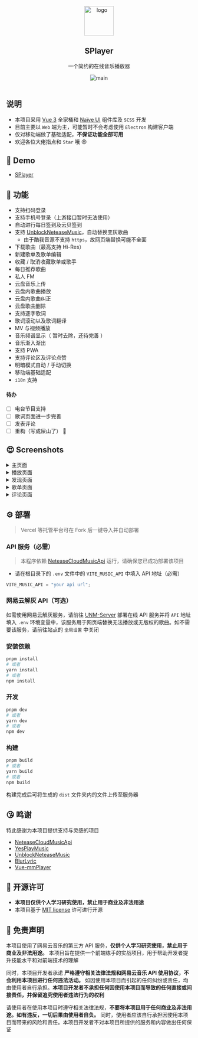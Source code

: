 <div align="center">
<img alt="logo" height="80" src="./public/images/logo/favicon.png" />
<h2>SPlayer</h2>
<p>一个简约的在线音乐播放器</p>
<img alt="main" src="./screenshots/main.png" />
</div>
<br />

## 说明

- 本项目采用 [Vue 3](https://cn.vuejs.org/) 全家桶和 [Naïve UI](https://www.naiveui.com/) 组件库及 `SCSS` 开发
- 目前主要以 `Web` 端为主，可能暂时不会考虑使用 `Electron` 构建客户端
- 仅对移动端做了基础适配，**不保证功能全部可用**
- 欢迎各位大佬指点和 `Star` 哦 😍

## 👀 Demo

- [SPlayer](https://music.kong.pub/)

## 🎉 功能

- 支持扫码登录
- 支持手机号登录（上游接口暂时无法使用）
- 自动进行每日签到及云贝签到
- 支持 [UnblockNeteaseMusic](https://github.com/UnblockNeteaseMusic/server)，自动替换变灰歌曲
  - 由于酷我音源不支持 `https`，故网页端替换可能不全面
- 下载歌曲（最高支持 Hi-Res）
- 新建歌单及歌单编辑
- 收藏 / 取消收藏歌单或歌手
- 每日推荐歌曲
- 私人 FM
- 云盘音乐上传
- 云盘内歌曲播放
- 云盘内歌曲纠正
- 云盘歌曲删除
- 支持逐字歌词
- 歌词滚动以及歌词翻译
- MV 与视频播放
- 音乐频谱显示（ 暂时去除，还待完善 ）
- 音乐渐入渐出
- 支持 PWA
- 支持评论区及评论点赞
- 明暗模式自动 / 手动切换
- 移动端基础适配
- `i18n` 支持

#### 待办

- [ ] 电台节目支持
- [ ] 歌词页面进一步完善
- [ ] 发表评论
- [ ] 重构（写成屎山了） 🤣

## 😍 Screenshots

<details>
<summary>主页面</summary>

![主页面](/screenshots/SPlayer%20-%20%E4%B8%BB%E9%A1%B5%E9%9D%A2.png)

</details>

<details>
<summary>播放页面</summary>

![播放页面](/screenshots/SPlayer%20-%20%E6%92%AD%E6%94%BE%E9%A1%B5%E9%9D%A2.png)

</details>

<details>
<summary>发现页面</summary>

![发现页面](/screenshots/SPlayer%20-%20%E5%8F%91%E7%8E%B0%E9%A1%B5%E9%9D%A2.png)

</details>

<details>
<summary>歌单页面</summary>

![歌单页面](/screenshots/SPlayer%20-%20%E6%AD%8C%E5%8D%95%E9%A1%B5%E9%9D%A2.png)

</details>

<details>
<summary>评论页面</summary>

![评论页面](/screenshots/SPlayer%20-%20%E8%AF%84%E8%AE%BA%E9%A1%B5%E9%9D%A2.png)

</details>

## ⚙️ 部署

> Vercel 等托管平台可在 Fork 后一键导入并自动部署

### API 服务（必需）

> 本程序依赖 [NeteaseCloudMusicApi](https://github.com/Binaryify/NeteaseCloudMusicApi) 运行，请确保您已成功部署该项目

- 请在根目录下的 `.env` 文件中的 `VITE_MUSIC_API` 中填入 API 地址（必需）

```js
VITE_MUSIC_API = "your api url";
```

### 网易云解灰 API（可选）

如需使用网易云解灰服务，请前往 [UNM-Server](https://github.com/Waynenet/UNM-Server) 部署在线 API 服务并将 `API` 地址填入 `.env` 环境变量中，该服务用于网页端替换无法播放或无版权的歌曲。如不需要该服务，请前往站点的 `全局设置` 中关闭

### 安装依赖

```bash
pnpm install
# 或者
yarn install
# 或者
npm install
```

### 开发

```bash
pnpm dev
# 或者
yarn dev
# 或者
npm dev
```

### 构建

```bash
pnpm build
# 或者
yarn build
# 或者
npm build
```

构建完成后可将生成的 `dist` 文件夹内的文件上传至服务器

## 😘 鸣谢

特此感谢为本项目提供支持与灵感的项目

- [NeteaseCloudMusicApi](https://github.com/Binaryify/NeteaseCloudMusicApi)
- [YesPlayMusic](https://github.com/qier222/YesPlayMusic)
- [UnblockNeteaseMusic](https://github.com/UnblockNeteaseMusic/server)
- [BlurLyric](https://github.com/Project-And-Factory/BlurLyric)
- [Vue-mmPlayer](https://github.com/maomao1996/Vue-mmPlayer)

## 📜 开源许可

- **本项目仅供个人学习研究使用，禁止用于商业及非法用途**
- 本项目基于 [MIT license](https://opensource.org/license/mit/) 许可进行开源

## 📢 免责声明

本项目使用了网易云音乐的第三方 API 服务，**仅供个人学习研究使用，禁止用于商业及非法用途。** 本项目旨在提供一个前端练手的实战项目，用于帮助开发者提升技能水平和对前端技术的理解

同时，本项目开发者承诺 **严格遵守相关法律法规和网易云音乐 API 使用协议，不会利用本项目进行任何违法活动。** 如因使用本项目而引起的任何纠纷或责任，均由使用者自行承担。**本项目开发者不承担任何因使用本项目而导致的任何直接或间接责任，并保留追究使用者违法行为的权利**

请使用者在使用本项目时遵守相关法律法规，**不要将本项目用于任何商业及非法用途。如有违反，一切后果由使用者自负。** 同时，使用者应该自行承担因使用本项目而带来的风险和责任。本项目开发者不对本项目所提供的服务和内容做出任何保证
